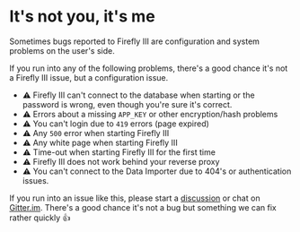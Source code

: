 # It's not you, it's me

Sometimes bugs reported to Firefly III are configuration and system problems on the user's side.

If you run into any of the following problems, there's a good chance it's not a Firefly III issue, but a configuration
issue.

- ⚠️ Firefly III can't connect to the database when starting or the password is wrong, even though you're sure it's
  correct.
- ⚠️ Errors about a missing `APP_KEY` or other encryption/hash problems
- ⚠️ You can't login due to `419` errors (page expired)
- ⚠️ Any `500` error when starting Firefly III
- ⚠️ Any white page when starting Firefly III
- ⚠️ Time-out when starting Firefly III for the first time
- ⚠️ Firefly III does not work behind your reverse proxy
- ⚠️ You can't connect to the Data Importer due to 404's or authentication issues.

If you run into an issue like this, please start a [discussion](https://github.com/firefly-iii/firefly-iii/discussions)
or chat on [Gitter.im](https://gitter.im/firefly-iii/firefly-iii). There's a good chance it's not a bug but something we
can fix rather quickly :+1:
